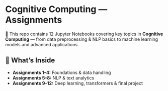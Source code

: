 # Cognitive Computing — Assignments

📘 This repo contains 12 Jupyter Notebooks covering key topics in **Cognitive Computing** — from data preprocessing & NLP basics to machine learning models and advanced applications.

## 🚀 What’s Inside
- **Assignments 1–4:** Foundations & data handling  
- **Assignments 5–8:** NLP & text analytics  
- **Assignments 9–12:** Deep learning, transformers & final project  
